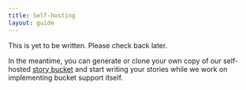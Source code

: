 ```yaml
---
title: Self-hosting
layout: guide
---
```


This is yet to be written. Please check back later.

In the meantime, you can generate or clone your own copy of our self-hosted [story bucket](https://github.com/RocketDragon/story-bucket-template) and start writing your stories while we work on implementing bucket support itself.
